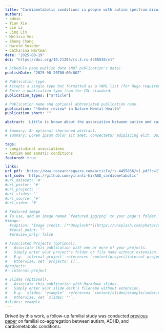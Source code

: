 ```yaml
---
title: "Cardiometabolic conditions in people with autism spectrum disorder: a nationwide prospective cohort study from the Netherlands"
authors:
- admin
- Tian Xie
- Lin Li
- Jing Lin
- Melissa Vos
- Zheng Chang
- Harold Snieder
- Catharina Hartman
date: "2025-08-19"
doi: "https://doi.org/10.21203/rs.3.rs-4455836/v1"

# Schedule page publish date (NOT publication's date).
publishDate: "2025-08-20T00:00:00Z"

# Publication type.
# Accepts a single type but formatted as a YAML list (for Hugo requirements).
# Enter a publication type from the CSL standard.
publication_types: ["article"]

# Publication name and optional abbreviated publication name.
publication: "*Under review* in Nature Mental Health"
publication_short: ""

abstract: 'Little is known about the association between autism and cardiometabolic conditions across the lifespan. We conducted the largest cohort study, using Dutch register data of 8,690,286 individuals aged 12-65 years. These individuals were followed up from January 1, 2014 to their first incidence of cardiometabolic conditions, emigration, death, or December 31, 2020. Cox proportional-hazards models indicated autism was associated with higher risks of cardiometabolic conditions (hazard ratio (HR): 1.20, 95% confidence interval (CI): 1.18-1.23, specifically hypertension (HR: 1.16; CI: 1.14-1.19), dyslipidemia (HR: 1.17; CI: 1.12-1.23), diabetes (HR: 1.22; CI: 1.14-1.30), stroke (HR: 1.23; CI: 1.14-1.34), and heart failure (HR: 1.28; CI: 1.07-1.53). Sex-stratified findings were similar. Associations were observed in adolescent, young (18-30 years), and middle-aged (31-40 years), but not older individuals, indicating earlier onset in autistic compared to non-autistic individuals. Our results underscore the need of monitoring and treatment of cardiometabolic conditions among individuals with autism.' 

# Summary. An optional shortened abstract.
# summary: Lorem ipsum dolor sit amet, consectetur adipiscing elit. Duis posuere tellus ac convallis placerat. Proin tincidunt magna sed ex sollicitudin condimentum.

tags:
- Longitudinal associations
- Autism and somatic conditions
featured: true

links:
url_pdf: 'https://www.researchsquare.com/article/rs-4455836/v1.pdf?c=1755684523000'
url_code: 'https://github.com/yiranli-hi/ASD_cardiometabolic'
#url_dataset: '#'
#url_poster: '#'
#url_project: ''
#url_slides: ''
#url_source: '#'
#url_video: '#'

# Featured image
# To use, add an image named `featured.jpg/png` to your page's folder. 
#image:
  #caption: 'Image credit: [**Unsplash**](https://unsplash.com/photos/s9CC2SKySJM)'
  #focal_point: ""
  #preview_only: false

# Associated Projects (optional).
#   Associate this publication with one or more of your projects.
#   Simply enter your project's folder or file name without extension.
#   E.g. `internal-project` references `content/project/internal-project/index.md`.
#   Otherwise, set `projects: []`.
#projects:
#- internal-project

# Slides (optional).
#   Associate this publication with Markdown slides.
#   Simply enter your slide deck's filename without extension.
#   E.g. `slides: "example"` references `content/slides/example/index.md`.
#   Otherwise, set `slides: ""`.
#slides: example
---
```

Drived by this work, a follow-up familial study was conducted [previous paper](/publication/journal-article/) on familial co-aggregation between autism, ADHD, and cardiometabolic conditions.